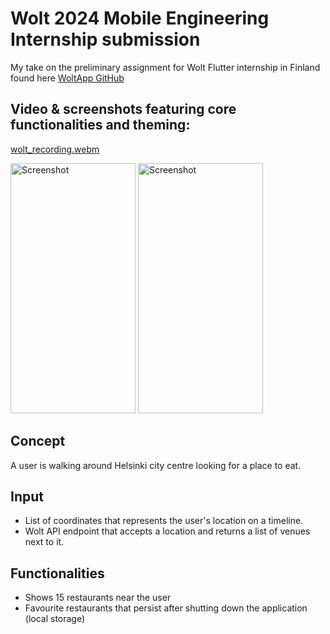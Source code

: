 # Wolt 2024 Mobile Engineering Internship submission

My take on the preliminary assignment for Wolt Flutter internship in Finland found here [WoltApp GitHub](https://github.com/woltapp/mobile-engineering-internship-2024)

## Video & screenshots featuring core functionalities and theming:

[wolt_recording.webm](https://github.com/HenriMykkanen/wolt_mobile_engineering_internship/assets/144138353/6d624dd6-c1a0-4a6d-aa3c-490e012596ee)

<img src="https://github.com/HenriMykkanen/wolt_mobile_engineering_internship/assets/144138353/07c8be0e-cf62-4c90-9d41-ff5e57830dee" alt="Screenshot" width="200" height="400">
<img src="https://github.com/HenriMykkanen/wolt_mobile_engineering_internship/assets/144138353/f9771f9a-0733-4950-8e52-be844b62d1d7" alt="Screenshot" width="200" height="400">

## Concept
A user is walking around Helsinki city centre looking for a place to eat.
## Input
- List of coordinates that represents the user's location on a timeline.
- Wolt API endpoint that accepts a location and returns a list of venues next to it.
## Functionalities
- Shows 15 restaurants near the user 
- Favourite restaurants that persist after shutting down the application (local storage)


